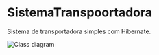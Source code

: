 # SistemaTranspoortadora
Sistema de transportadora simples com Hibernate.

<img src="/docs/diagrama_de_classe.jpg" alt="Class diagram"/>




